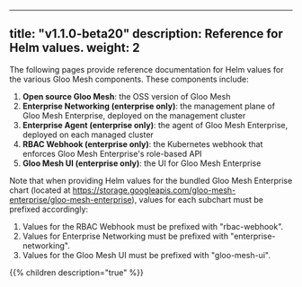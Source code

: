 
---
title: "v1.1.0-beta20"
description: Reference for Helm values. 
weight: 2
---

The following pages provide reference documentation for Helm values for the various Gloo Mesh
components. These components include:

1. **Open source Gloo Mesh**: the OSS version of Gloo Mesh
2. **Enterprise Networking (enterprise only)**: the management plane of Gloo Mesh Enterprise, deployed on the management cluster
3. **Enterprise Agent (enterprise only)**: the agent of Gloo Mesh Enterprise, deployed on each managed cluster
4. **RBAC Webhook (enterprise only)**: the Kubernetes webhook that enforces Gloo Mesh Enterprise's role-based API
5. **Gloo Mesh UI (enterprise only)**: the UI for Gloo Mesh Enterprise

Note that when providing Helm values for the bundled Gloo Mesh Enterprise chart 
(located at https://storage.googleapis.com/gloo-mesh-enterprise/gloo-mesh-enterprise),
values for each subchart must be prefixed accordingly:

1. Values for the RBAC Webhook must be prefixed with "rbac-webhook".
2. Values for Enterprise Networking must be prefixed with "enterprise-networking".
3. Values for the Gloo Mesh UI must be prefixed with "gloo-mesh-ui".


{{% children description="true" %}}
